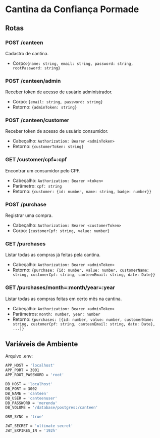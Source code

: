 # Cantina da Confiança Pormade

## Rotas

### POST /canteen

Cadastro de cantina.

- Corpo:`{name: string, email: string, password: string, rootPassword: string}`

### POST /canteen/admin

Receber token de acesso de usuário administrador.

- Corpo: `{email: string, password: string}`
- Retorno: `{adminToken: string}`

### POST /canteen/customer

Receber token de acesso de usuário consumidor.

- Cabeçalho: `Authorization: Bearer <adminToken>`
- Retorno: `{customerToken: string}`

### GET /customer/cpf=:cpf

Encontrar um consumidor pelo CPF.

- Cabeçalho: `Authorization: Bearer <token>`
- Parâmetro: `cpf: string`
- Retorno: `{customer: {id: number, name: string, badge: number}}`

### POST /purchase

Registrar uma compra.

- Cabeçalho: `Authorization: Bearer <customerToken>`
- Corpo: `{customerCpf: string, value: number}`

### GET /purchases

Listar todas as compras já feitas pela cantina.

- Cabeçalho: `Authorization: Bearer <adminToken>`
- Retorno: `{purchase: {id: number, value: number, customerName: string, customerCpf: string, canteenEmail: string, date: Date}}`

### GET /purchases/month=:month/year=:year

Listar todas as compras feitas em certo mês na cantina.

- Cabeçalho: `Authorization: Bearer <adminToken>`
- Parâmetros: `month: number, year: number`
- Retorno: `{purchases: [{id: number, value: number, customerName: string, customerCpf: string, canteenEmail: string, date: Date}, ...]}`

## Variáveis de Ambiente

Arquivo .env:

```sh
APP_HOST = 'localhost'
APP_PORT = 3001
APP_ROOT_PASSWORD = 'root'

DB_HOST = 'localhost'
DB_PORT = 3002
DB_NAME = 'canteen'
DB_USER = 'canteenuser'
DB_PASSWORD = 'merenda'
DB_VOLUME = '/database/postgres:/canteen'

ORM_SYNC = 'true'

JWT_SECRET = 'ultimate secret'
JWT_EXPIRES_IN = '192h'
```
